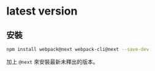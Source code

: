 # latest version

## 安裝

```bash
npm install webpack@next webpack-cli@next --save-dev
```

加上 `@next` 來安裝最新未釋出的版本。
